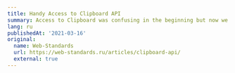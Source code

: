 ```yaml
---
title: Handy Access to Clipboard API
summary: Access to Clipboard was confusing in the beginning but now we've got a much better API. Let's compare old and new approaches and look at best practices of where we can use it
lang: ru
publishedAt: '2021-03-16'
original:
  name: Web-Standards
  url: https://web-standards.ru/articles/clipboard-api/
  external: true
---
```

